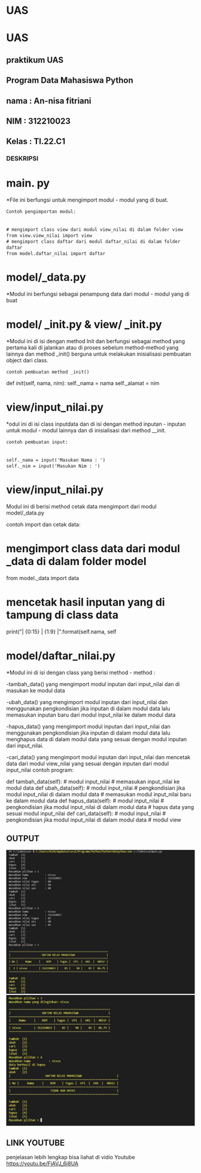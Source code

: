  # UAS
# UAS
 ## praktikum UAS
## Program Data Mahasiswa Python

## nama     : An-nisa fitriani
## NIM      : 312210023
## Kelas    : TI.22.C1

### DESKRIPSI
# main. py

*File ini berfungsi untuk mengimport modul - modul yang di buat.

    Contoh pengimportan modul:

    
    # mengimport class view dari modul view_nilai di dalam folder view
    from view.view_nilai import view
    # mengimport class daftar dari modul daftar_nilai di dalam folder daftar
    from model.daftar_nilai import daftar
    
# model/_data.py

*Modul ini berfungsi sebagai penampung data dari modul - modul yang di buat

# model/ _init.py & view/ _init.py

*Modul ini di isi dengan method Init dan berfungsi sebagai method yang pertama kali di jalankan atau di proses sebelum method-method yang lainnya dan method _init() berguna untuk melakukan inisialisasi pembuatan object dari class.

    contoh pembuatan method _init()


def _init_(self, nama, nim):
    self._nama = nama
    self._alamat = nim


# view/input_nilai.py

*odul ini di isi class inputdata dan di isi dengan method inputan - inputan untuk modul - modul lainnya dan di inisialisasi dari method __init.

    contoh pembuatan input:


    self._nama = input('Masukan Nama : ')
    self._nim = input('Masukan Nim : ')


# view/input_nilai.py

Modul ini di berisi method cetak data mengimport dari modul model/_data.py

contoh import dan cetak data:


# mengimport class data dari modul _data di dalam folder model
from model._data import data
# mencetak hasil inputan yang di tampung di class data
print("| {0:15}   | {1:9} |".format(self.nama, self


# model/daftar_nilai.py

*Modul ini di isi dengan class yang berisi method - method :

 -tambah_data() yang mengimport modul inputan dari input_nilai dan di masukan ke modul data

 -ubah_data() yang mengimport modul inputan dari input_nilai dan menggunakan pengkondisian jika inputan di dalam modul data lalu memasukan  inputan baru dari modul input_nilai ke dalam modul data

 -hapus_data() yang mengimport modul inputan dari input_nilai dan menggunakan pengkondisian jika inputan di dalam modul data lalu menghapus data di dalam modul data yang sesuai dengan modul inputan dari input_nilai.

 -cari_data() yang mengimport modul inputan dari input_nilai dan mencetak data dari modul view_nilai yang sesuai dengan inputan dari modul input_nilai contoh program:


def tambah_data(self):
    # modul input_nilai
    # memasukan input_nilai ke modul data
def ubah_data(self):
    # modul input_nilai
    # pengkondisian jika modul input_nilai di dalam modul data
    # memasukan modul input_nilai baru ke dalam modul data
def hapus_data(self):
    # modul input_nilai
    # pengkondisian jika modul input_nilai di dalam modul data
    # hapus data yang sesuai modul input_nilai
def cari_data(self):
    # modul input_nilai
    # pengkondisian jika modul input_nilai di dalam modul data
    # modul view

## OUTPUT
![gambar](screenshot/1.jpg)
![gambar](screenshot/2.jpg)

## LINK YOUTUBE
penjelasan lebih lengkap bisa liahat di vidio Youtube
https://youtu.be/FjAVJ_6i8UA

 

